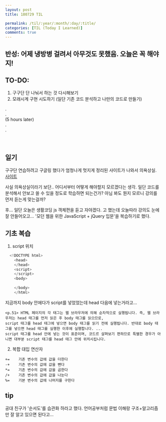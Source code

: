 ```yaml
---
layout: post
title: 180729 TIL

permalink: /til/:year/:month/:day/:title/
categories: [TIL (Today I Learned)]
comments: true
---
```


## 반성: 어제 냉방병 걸려서 아무것도 못했음. 오늘은 꼭 해야지! 

## TO-DO: 
1. 구구단 단 나눠서 하는 것 다시해보기
2. 모래시계 구현 시도하기 (일단 기존 코드 분석하고 나만의 코드로 만들기) 

. <br>
. <br>
(5 hours later) <br>
. <br>
. <br>
<br>
<br>

## 일기
구구단 연습하려고 구글링 했다가 엄청나게 멋지게 정리된 사이트가 나와서 의욕상실.
[사이트](http://tonks.tistory.com/82)

사실 의욕상실이라기 보단.. 어디서부터 어떻게 해야할지 모르겠다는 생각. 
일단 코드를 분석해서 안보고 쓸 수 있을 정도로 학습하면 되는건가?
아님 봐도 뭔지 모르니 강의를 먼저 듣는게 맞는걸까?

후... 
일단 오늘은 생활코딩 js 객체편을 듣고 자야겠다. 고 했는데 오늘따라 강의도 눈에 잘 안들어오고... '모던 웹을 위한 JavaScript + jQuery 입문'을 복습하기로 했다.


## 기초 복습

1. script 위치

```javascript
  <!DOCTYPE html>
    <head>
    </head>
    <script>
    </script>
    <body>
    
    </body>
    </html>
```

 지금까지 body 안에다가 script를 넣었었는데 head 다음에 넣는거라고...
 
```text
<p.51> HTML 페이지의 각 태그는 웹 브라우저에 의해 순차적으로 실행됩니다. 즉, 웹 브라우저는 head 태그를 먼저 읽은 후 body 태그를 읽으므로, 
script 태그를 head 태그에 넣으면 body 태그를 읽기 전에 실행됩니다. 반대로 body 태그를 넣으면 head 태그를 실행한 이후에 실행합니다. ... 
script 태그를 head 안에 넣는 것이 표준이며, 코드르 살펴보기 편하므로 특별한 경우가 아니면 대부분 script 태그를 head 태그 안에 위치시킵니다. 
```


2. 복합 대입 연산자

```text
+=    기존 변수의 값에 값을 더한다
-+    기존 변수의 값에 값을 뺀다
*=    기존 변수의 값에 값을 곱한다
/+    기존 변수의 값에 값을 나눈다
%=    기본 변수의 값에 나머지를 구한다
```



## tip
공대 친구가 '순서도'를 습관화 하라고 했다. 
언어공부처럼 문법 이해랑 구조+알고리즘만 잘 알고 있으면 된다고... 
